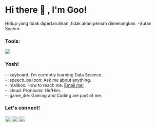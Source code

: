 # <summary><strong>Hi there :wave: , I'm Goo!</strong></summary>
Hidup yang tidak dipertaruhkan, tidak akan pernah dimenangkan.
-Sutan Syahrir-

### <summary><strong>Tools:</strong></summary>
<p>
    <img src="https://img.shields.io/badge/Text%20Editor-Visual%20Studio%20Code-blue?&logo=visual%20studio%20code&logoColor=blue" />
</p>

### <summary><strong>Yosh!</strong></summary>
<p>
    - :keyboard: I’m currently learning Data Science. </br>
    - :speech_balloon: Ask me about anything.</br>
    - :mailbox: How to reach me: <a href="mailto:gilangkasabintang@gmail.com">Email me!</a>  </br>
    - :cloud: Pronouns: He/Him. </br>
    - :game_die: Gaming and Coding are part of me. </br>
<p>
 
### <summary><strong>Let's connect!</strong></summary>
<a href="https://twitter.com/syailendraaa_">
  <img align="left" alt="Goo's Twitter" width="20px" src="https://simpleicons.now.sh/twitter/495f7e" />
</a>
<a href="https://www.instagram.com/bintanggilangkasaa/">
  <img align="left" alt="Goo's Instagram" width="20px" src="https://simpleicons.now.sh/instagram/495f7e" />
</a>
<a href="https://yours.com/">
  <img align="left" alt="Goo's Blog" width="20px" src="https://simpleicons.now.sh/blogger/495f7e" />
</a>
